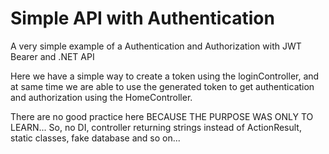 # Simple API with Authentication
A very simple example of a Authentication and Authorization with JWT Bearer and .NET API

Here we have a simple way to create a token using the loginController, and at same time we are able to use the generated token to get authentication and authorization using the HomeController.

There are no good practice here BECAUSE THE PURPOSE WAS ONLY TO LEARN... So, no DI, controller returning strings instead of ActionResult, static classes, fake database and so on...